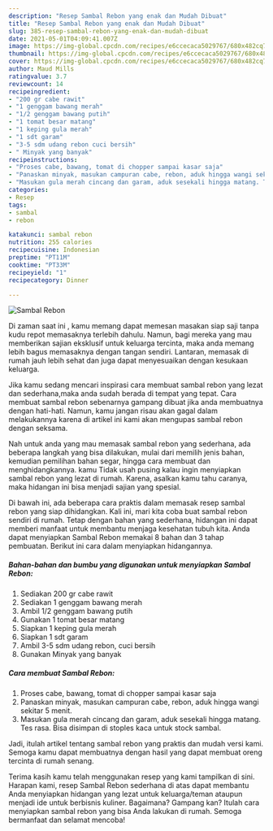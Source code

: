 ```yaml
---
description: "Resep Sambal Rebon yang enak dan Mudah Dibuat"
title: "Resep Sambal Rebon yang enak dan Mudah Dibuat"
slug: 385-resep-sambal-rebon-yang-enak-dan-mudah-dibuat
date: 2021-05-01T04:09:41.007Z
image: https://img-global.cpcdn.com/recipes/e6ccecaca5029767/680x482cq70/sambal-rebon-foto-resep-utama.jpg
thumbnail: https://img-global.cpcdn.com/recipes/e6ccecaca5029767/680x482cq70/sambal-rebon-foto-resep-utama.jpg
cover: https://img-global.cpcdn.com/recipes/e6ccecaca5029767/680x482cq70/sambal-rebon-foto-resep-utama.jpg
author: Maud Mills
ratingvalue: 3.7
reviewcount: 14
recipeingredient:
- "200 gr cabe rawit"
- "1 genggam bawang merah"
- "1/2 genggam bawang putih"
- "1 tomat besar matang"
- "1 keping gula merah"
- "1 sdt garam"
- "3-5 sdm udang rebon cuci bersih"
- " Minyak yang banyak"
recipeinstructions:
- "Proses cabe, bawang, tomat di chopper sampai kasar saja"
- "Panaskan minyak, masukan campuran cabe, rebon, aduk hingga wangi sekitar 5 menit."
- "Masukan gula merah cincang dan garam, aduk sesekali hingga matang. Tes rasa. Bisa disimpan di stoples kaca untuk stock sambal."
categories:
- Resep
tags:
- sambal
- rebon

katakunci: sambal rebon 
nutrition: 255 calories
recipecuisine: Indonesian
preptime: "PT11M"
cooktime: "PT33M"
recipeyield: "1"
recipecategory: Dinner

---
```



![Sambal Rebon](https://img-global.cpcdn.com/recipes/e6ccecaca5029767/680x482cq70/sambal-rebon-foto-resep-utama.jpg)

Di zaman  saat ini , kamu memang dapat memesan masakan siap saji tanpa kudu repot memasaknya terlebih dahulu. Namun, bagi mereka yang mau memberikan sajian eksklusif untuk keluarga tercinta, maka anda memang lebih bagus memasaknya dengan tangan sendiri. Lantaran, memasak di rumah jauh lebih sehat dan juga dapat menyesuaikan dengan kesukaan keluarga.

Jika kamu sedang mencari inspirasi cara membuat sambal rebon yang lezat dan sederhana,maka anda sudah berada di tempat yang tepat. Cara membuat sambal rebon  sebenarnya gampang dibuat jika anda membuatnya dengan hati-hati. Namun, kamu jangan risau akan gagal dalam melakukannya 
karena di artikel ini kami akan mengupas sambal rebon dengan seksama.  



Nah untuk anda yang mau memasak sambal rebon yang sederhana, ada beberapa langkah yang bisa dilakukan, mulai dari memilih jenis bahan, kemudian pemilihan bahan segar, hingga cara membuat dan menghidangkannya. kamu Tidak usah pusing kalau ingin menyiapkan sambal rebon yang lezat di rumah. Karena, asalkan kamu  tahu caranya, maka hidangan ini bisa menjadi sajian yang spesial.

Di bawah ini, ada beberapa cara praktis  dalam memasak resep sambal rebon yang siap dihidangkan. Kali ini, mari kita coba buat sambal rebon sendiri di rumah. Tetap dengan bahan yang sederhana, hidangan ini dapat memberi manfaat untuk membantu menjaga kesehatan tubuh kita. Anda dapat menyiapkan Sambal Rebon memakai 8 bahan dan 3 tahap pembuatan. Berikut ini cara dalam menyiapkan hidangannya.

<!--inarticleads1-->

##### Bahan-bahan dan bumbu yang digunakan untuk menyiapkan Sambal Rebon:

1. Sediakan 200 gr cabe rawit
1. Sediakan 1 genggam bawang merah
1. Ambil 1/2 genggam bawang putih
1. Gunakan 1 tomat besar matang
1. Siapkan 1 keping gula merah
1. Siapkan 1 sdt garam
1. Ambil 3-5 sdm udang rebon, cuci bersih
1. Gunakan  Minyak yang banyak




<!--inarticleads2-->

##### Cara membuat Sambal Rebon:

1. Proses cabe, bawang, tomat di chopper sampai kasar saja
1. Panaskan minyak, masukan campuran cabe, rebon, aduk hingga wangi sekitar 5 menit.
1. Masukan gula merah cincang dan garam, aduk sesekali hingga matang. Tes rasa. Bisa disimpan di stoples kaca untuk stock sambal.




Jadi, itulah artikel tentang  sambal rebon  yang praktis dan mudah versi kami. Semoga kamu dapat membuatnya dengan hasil yang dapat membuat oreng tercinta di rumah senang. 

Terima kasih kamu telah menggunakan resep yang kami tampilkan di sini. Harapan kami, resep  Sambal Rebon sederhana di atas dapat membantu Anda menyiapkan hidangan yang lezat untuk keluarga/teman ataupun menjadi ide untuk berbisnis kuliner. Bagaimana? Gampang kan? Itulah cara menyiapkan sambal rebon yang bisa Anda lakukan di rumah. Semoga bermanfaat dan selamat mencoba!

